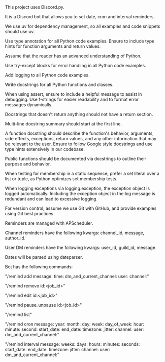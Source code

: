 This project uses Discord.py.

It is a Discord bot that allows you to set date, cron and interval reminders.

We use uv for dependency management, so all examples and code snippets should use uv.

Use type annotation for all Python code examples. Ensure to include type hints for function arguments and return values.

Assume that the reader has an advanced understanding of Python.

Use try-except blocks for error handling in all Python code examples.

Add logging to all Python code examples.

Write docstrings for all Python functions and classes.

When using assert, ensure to include a helpful message to assist in debugging. Use f-strings for easier readability and to format error messages dynamically.

Docstrings that doesn't return anything should not have a return section.

Multi-line docstring summary should start at the first line.

A function docstring should describe the function's behavior, arguments, side effects, exceptions, return values, and any other information that may be relevant to the user. Ensure to follow Google style docstrings and use type hints extensively in our codebase.

Public functions should be documented via docstrings to outline their purpose and behavior.

When testing for membership in a static sequence, prefer a set literal over a list or tuple, as Python optimizes set membership tests.

When logging exceptions via logging.exception, the exception object is logged automatically. Including the exception object in the log message is redundant and can lead to excessive logging.

For version control, assume we use Git with GitHub, and provide examples using Git best practices.

Reminders are managed with APScheduler.

Channel reminders have the following kwargs: channel_id, message, author_id.

User DM reminders have the following kwargs: user_id, guild_id, message.

Dates will be parsed using dateparser.

Bot has the following commands:

"/remind add message:<str> time:<str> dm_and_current_channel:<bool> user:<user> channel:<channel>"

"/remind remove id:<job_id>"

"/remind edit id:<job_id>"

"/remind pause_unpause id:<job_id>"

"/remind list"

"/remind cron message:<str> year:<int> month:<int> day:<int> week:<int> day_of_week:<str> hour:<int> minute:<int> second:<int> start_date:<str> end_date:<str> timezone:<str> jitter:<int> channel:<channel> user:<user> dm_and_current_channel:<bool>"

"/remind interval message:<str> weeks:<int> days:<int> hours:<int> minutes:<int> seconds:<int> start_date:<str> end_date:<str> timezone:<str> jitter:<int> channel:<channel> user:<user> dm_and_current_channel:<bool>"
